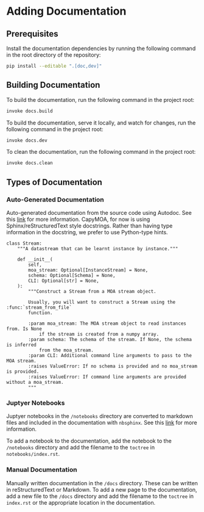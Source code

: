 # Adding Documentation

## Prerequisites
Install the documentation dependencies by running the following command in the
root directory of the repository:

```bash
pip install --editable ".[doc,dev]"
```

## Building Documentation
To build the documentation, run the following command in the project root:
```sh
invoke docs.build
```
To build the documentation, serve it locally, and watch for changes, run the
following command in the project root:
```sh
invoke docs.dev
```
To clean the documentation, run the following command in the project root:
```sh
invoke docs.clean
```

## Types of Documentation

### Auto-Generated Documentation
Auto-generated documentation from the source code using Autodoc. See this 
[link](https://www.sphinx-doc.org/en/master/usage/extensions/autodoc.html) 
for more information. CapyMOA, for now is using Sphinx/reStructuredText style
docstrings. Rather than having type information in the docstring, we prefer to 
use Python-type hints.

```
class Stream:
    """A datastream that can be learnt instance by instance."""

    def __init__(
        self,
        moa_stream: Optional[InstanceStream] = None,
        schema: Optional[Schema] = None,
        CLI: Optional[str] = None,
    ):
        """Construct a Stream from a MOA stream object.

        Usually, you will want to construct a Stream using the :func:`stream_from_file`
        function.

        :param moa_stream: The MOA stream object to read instances from. Is None
            if the stream is created from a numpy array.
        :param schema: The schema of the stream. If None, the schema is inferred
            from the moa_stream.
        :param CLI: Additional command line arguments to pass to the MOA stream.
        :raises ValueError: If no schema is provided and no moa_stream is provided.
        :raises ValueError: If command line arguments are provided without a moa_stream.
        """
```

### Juptyer Notebooks

Juptyer notebooks in the `/notebooks` directory are converted to markdown 
files and included in the documentation with `nbsphinx`. See this [link](https://nbsphinx.readthedocs.io) for more information.

To add a notebook to the documentation, add the notebook to the `/notebooks` directory and add the filename to the `toctree` in `notebooks/index.rst`.

### Manual Documentation
Manually written documentation in the `/docs` directory. These can be written in
reStructuredText or Markdown. To add a new page to the documentation, add a new
file to the `/docs` directory and add the filename to the `toctree` in `index.rst`
or the appropriate location in the documentation.
